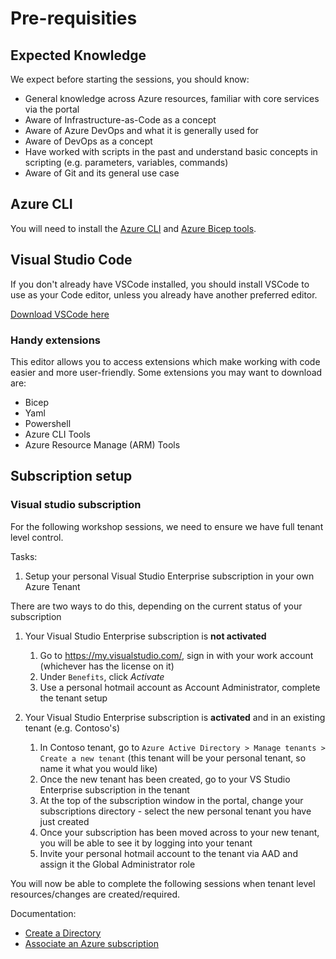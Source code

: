 # Pre-requisities
## Expected Knowledge
We expect before starting the sessions, you should know:
* General knowledge across Azure resources, familiar with core services via the portal
* Aware of Infrastructure-as-Code as a concept
* Aware of Azure DevOps and what it is generally used for
* Aware of DevOps as a concept
* Have worked with scripts in the past and understand basic concepts in scripting (e.g. parameters, variables, commands)
* Aware of Git and its general use case

## Azure CLI

You will need to install the [Azure CLI](https://learn.microsoft.com/en-us/cli/azure/install-azure-cli) and [Azure Bicep tools](https://learn.microsoft.com/en-us/azure/azure-resource-manager/bicep/install).

## Visual Studio Code
If you don't already have VSCode installed, you should install VSCode to use as your Code editor, unless you already have another preferred editor.

[Download VSCode here](https://code.visualstudio.com/download)

### Handy extensions
This editor allows you to access extensions which make working with code easier and more user-friendly. Some extensions you may want to download are:
* Bicep
* Yaml
* Powershell
* Azure CLI Tools
* Azure Resource Manage (ARM) Tools


## Subscription setup
### Visual studio subscription

For the following workshop sessions, we need to ensure we have full tenant level control.

Tasks: 
1. Setup your personal Visual Studio Enterprise subscription in your own Azure Tenant

There are two ways to do this, depending on the current status of your subscription

1. Your Visual Studio Enterprise subscription is __not activated__  
    1. Go to https://my.visualstudio.com/, sign in with your work account (whichever has the license on it)
    2. Under `Benefits`, click _Activate_ 
    3. Use a personal hotmail account as Account Administrator, complete the tenant setup

2. Your Visual Studio Enterprise subscription is __activated__ and in an existing tenant (e.g. Contoso's)
    1. In Contoso tenant, go to `Azure Active Directory > Manage tenants > Create a new tenant` (this tenant will be your personal tenant, so name it what you would like)
    2. Once the new tenant has been created, go to your VS Studio Enterprise subscription in the tenant
    3. At the top of the subscription window in the portal, change your subscriptions directory - select the new personal tenant you have just created
    4. Once your subscription has been moved across to your new tenant, you will be able to see it by logging into your tenant
    5. Invite your personal hotmail account to the tenant via AAD and assign it the Global Administrator role

You will now be able to complete the following sessions when tenant level resources/changes are created/required.

Documentation: 
- [Create a Directory](https://learn.microsoft.com/en-nz/azure/active-directory/fundamentals/active-directory-access-create-new-tenant)
- [Associate an Azure subscription](https://learn.microsoft.com/en-nz/azure/active-directory/fundamentals/active-directory-how-subscriptions-associated-directory)


